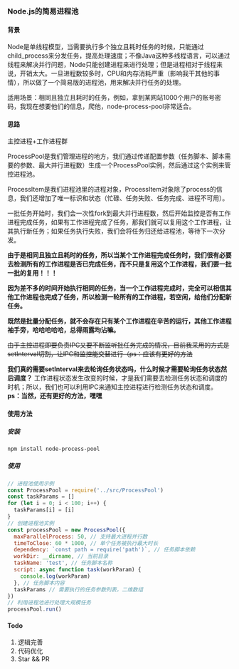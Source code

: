 ### Node.js的简易进程池

#### 背景

Node是单线程模型，当需要执行多个独立且耗时任务的时候，只能通过child_process来分发任务，提高处理速度；不像Java这种多线程语言，可以通过线程来解决并行问题，Node只能创建进程来进行处理；但是进程相对于线程来说，开销太大。一旦进程数较多时，CPU和内存消耗严重（影响我干其他的事情），所以做了一个简易版的进程池，用来解决并行任务的处理。

适用场景：相同且独立且耗时的任务，例如，拿到某网站1000个用户的账号密码，我现在想要他们的信息，爬他，node-process-pool非常适合。

#### 思路

主控进程+工作进程群

ProcessPool是我们管理进程的地方，我们通过传递配置参数（任务脚本、脚本需要的参数、最大并行进程数）生成一个ProcessPool实例，然后通过这个实例来管控进程池。

ProcessItem是我们进程池里的进程对象，ProcessItem对象除了process的信息，我们还增加了唯一标识和状态（忙碌、任务失败、任务完成、进程不可用）。

一批任务开始时，我们会一次性fork到最大并行进程数，然后开始监控是否有工作进程完成任务，如果有工作进程完成了任务，那我们就可以复用这个工作进程，让其执行新任务；如果任务执行失败，我们会将任务归还给进程池，等待下一次分发。

**由于是相同且独立且耗时的任务，所以当某个工作进程完成任务时，我们很有必要去检测所有的工作进程是否已完成任务，而不只是复用这个工作进程，我们要一批一批的复用！！！**

**因为差不多的时间开始执行相同的任务，当一个工作进程完成时，完全可以相信其他工作进程也完成了任务，所以检测一轮所有的工作进程，若空闲，给他们分配新任务。**

**既然是批量分配任务，就不会存在只有某个工作进程在辛苦的运行，其他工作进程袖手旁，哈哈哈哈哈，总得雨露均沾嘛。**

~~由于主控进程即要负责IPC又要不断监听批任务完成的情况，目前我采用的方式是setInterval切割，让IPC和监控能交替进行（ps：应该有更好的方法~~

**我们真的需要setInterval来去轮询任务状态吗，什么时候才需要轮询任务状态然后调度？**
工作进程状态发生改变的时候，才是我们需要去检测任务状态和调度的时机；所以，我们也可以利用IPC来通知主控进程进行检测任务状态和调度。
**ps：当然，还有更好的方法，嘿嘿**

#### 使用方法

##### 安装

```bash
npm install node-process-pool
```

##### 使用

```js
// 进程池使用示例
const ProcessPool = require('../src/ProcessPool')
const taskParams = []
for (let i = 0; i < 100; i++) {
  taskParams[i] = [i]
}
// 创建进程池实例
const processPool = new ProcessPool({
  maxParallelProcess: 50, // 支持最大进程并行数
  timeToClose: 60 * 1000, // 单个任务被执行最大时长
  dependency: `const path = require('path')`, // 任务脚本依赖
  workDir: __dirname, // 当前目录
  taskName: 'test', // 任务脚本名称
  script: async function task(workParam) {
    console.log(workParam)
  }, // 任务脚本内容
  taskParams // 需要执行的任务参数列表，二维数组
})
// 利用进程池进行处理大规模任务
processPool.run()
```

#### Todo

1. 逻辑完善
2. 代码优化
3. Star && PR